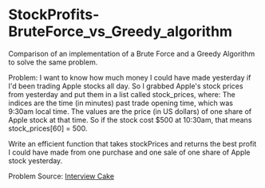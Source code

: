 # StockProfits-BruteForce_vs_Greedy_algorithm
Comparison of an implementation of a Brute Force and a Greedy Algorithm to solve the same problem.

 Problem:
 I want to know how much money I could have made yesterday if I'd been trading Apple stocks all day.
 So I grabbed Apple's stock prices from yesterday and put them in a list called stock_prices, where:
     The indices are the time (in minutes) past trade opening time, which was 9:30am local time.
     The values are the price (in US dollars) of one share of Apple stock at that time.
         So if the stock cost $500 at 10:30am, that means stock_prices[60] = 500.

 Write an efficient function that takes stockPrices and returns the best profit I could have made from one purchase and one sale of one share of Apple stock yesterday.

Problem Source: [Interview Cake](https://www.interviewcake.com)
